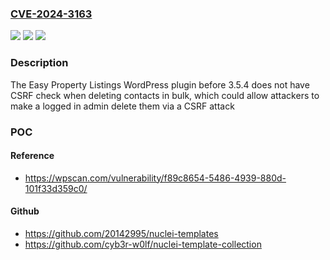 ### [CVE-2024-3163](https://cve.mitre.org/cgi-bin/cvename.cgi?name=CVE-2024-3163)
![](https://img.shields.io/static/v1?label=Product&message=Easy%20Property%20Listings&color=blue)
![](https://img.shields.io/static/v1?label=Version&message=0%3C%203.5.4%20&color=brighgreen)
![](https://img.shields.io/static/v1?label=Vulnerability&message=CWE-352%20Cross-Site%20Request%20Forgery%20(CSRF)&color=brighgreen)

### Description

The Easy Property Listings WordPress plugin before 3.5.4 does not have CSRF check when deleting contacts in bulk, which could allow attackers to make a logged in admin delete them via a CSRF attack

### POC

#### Reference
- https://wpscan.com/vulnerability/f89c8654-5486-4939-880d-101f33d359c0/

#### Github
- https://github.com/20142995/nuclei-templates
- https://github.com/cyb3r-w0lf/nuclei-template-collection

